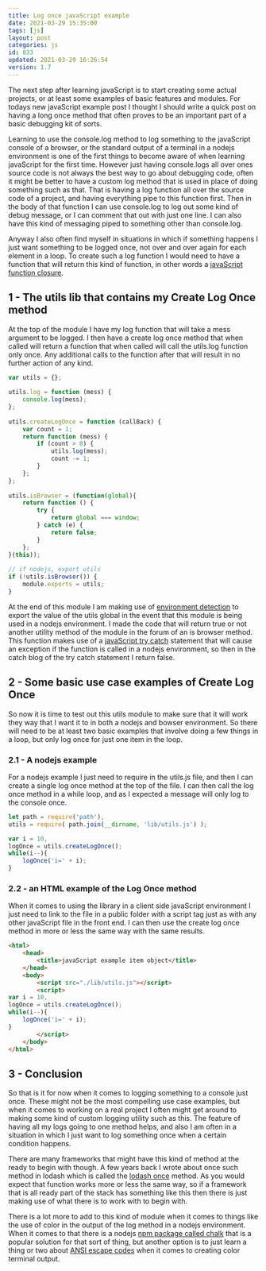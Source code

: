 ```yaml
---
title: Log once javaScript example
date: 2021-03-29 15:35:00
tags: [js]
layout: post
categories: js
id: 833
updated: 2021-03-29 16:26:54
version: 1.7
---
```


The next step after learning javaScript is to start creating some actual projects, or at least some examples of basic features and modules. For todays new javaScript example post I thought I should write a quick post on having a long once method that often proves to be an important part of a basic debugging kit of sorts.

Learning to use the console.log method to log something to the javaScript console of a browser, or the standard output of a terminal in a nodejs environment is one of the first things to become aware of when learning javaScript for the first time. However just having console.logs all over ones source code is not always the best way to go about debugging code, often it might be better to have a custom log method that is used in place of doing something such as that. That is having a log function all over the source code of a project, and having everything pipe to this function first. Then in the body of that function I can use console.log to log out some kind of debug message, or I can comment that out with just one line. I can also have this kind of messaging piped to something other than console.log.

Anyway I also often find myself in situations in which if something happens I just want something to be logged once, not over and over again for each element in a loop. To create such a log function I would need to have a function that will return this kind of function, in other words a [javaScript function closure](/2019/02/22/js-javascript-closure/).

<!-- more -->

## 1 - The utils lib that contains my Create Log Once method

At the top of the module I have my log function that will take a mess argument to be logged. I then have a create log once method that when called will return a function that when called will call the utils.log function only once. Any additional calls to the function after that will result in no further action of any kind.

```js
var utils = {};
 
utils.log = function (mess) {
    console.log(mess);
};
 
utils.createLogOnce = function (callBack) {
    var count = 1;
    return function (mess) {
        if (count > 0) {
            utils.log(mess);
            count -= 1;
        }
    };
};
 
utils.isBrowser = (function(global){
    return function () {
        try {
            return global === window;
        } catch (e) {
            return false;
        }
    };
}(this));
 
// if nodejs, export utils
if (!utils.isBrowser()) {
    module.exports = utils;
}
```


At the end of this module I am making use of [environment detection](https://stackoverflow.com/questions/17575790/environment-detection-node-js-or-browser) to export the value of the utils global in the event that this module is being used in a nodejs environment. I made the code that will return true or not another utility method of the module in the forum of an is browser method. This function makes use of a [javaScript try catch](/2019/03/02/js-javascript-try/) statement that will cause an exception if the function is called in a nodejs environment, so then in the catch blog of the try catch statement I return false.

## 2 - Some basic use case examples of Create Log Once

So now it is time to test out this utils module to make sure that it will work they way that I want it to in both a nodejs and bowser environment. So there will need to be at least two basic examples that involve doing a few things in a loop, but only log once for just one item in the loop.

### 2.1 - A nodejs example

For a nodejs example I just need to require in the utils.js file, and then I can create a single log once method at the top of the file. I can then call the log once method in a while loop, and as I expected a message will only log to the console once.

```js
let path = require('path'),
utils = require( path.join(__dirname, 'lib/utils.js') );

var i = 10,
logOnce = utils.createLogOnce();
while(i--){
    logOnce('i=' + i);
}
```

### 2.2 - an HTML example of the Log Once method

When it comes to using the library in a client side javaScript environment I just need to link to the file in a public folder with a script tag just as with any other javaScript file in the front end. I can then use the create log once method in more or less the same way with the same results.

```html
<html>
    <head>
        <title>javaScript example item object</title>
    </head>
    <body>
        <script src="./lib/utils.js"></script>
        <script>
var i = 10,
logOnce = utils.createLogOnce();
while(i--){
    logOnce('i=' + i);
}
        </script>
    </body>
</html>
```

## 3 - Conclusion

So that is it for now when it comes to logging something to a console just once. These might not be the most compelling use case examples, but when it comes to working on a real project I often might get around to making some kind of custom logging utility such as this. The feature of having all my logs going to one method helps, and also I am often in a situation in which I just want to log something once when a certain condition happens.

There are many frameworks that might have this kind of method at the ready to begin with though. A few years back I wrote about once such method in lodash which is called the [lodash once](/2017/12/04/lodash_once/) method. As you would expect that function works more or less the same way, so if a framework that is all ready part of the stack has something like this then there is just making use of what there is to work with to begin with.

There is a lot more to add to this kind of module when it comes to things like the use of color in the output of the log method in a nodejs environment. When it comes to that there is a nodejs [npm package called chalk](/2017/05/31/nodejs-chalk/) that is a popular solution for that sort of thing, but another option is to just learn a thing or two about [ANSI escape codes](/2019/09/19/nodejs-ansi-escape-codes/) when it comes to creating color terminal output.

